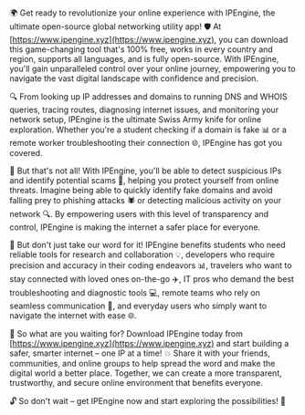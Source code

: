 🌍️️️️️️️️️️️️️️️ Get ready to revolutionize your online experience with IPEngine, the ultimate open-source global networking utility app! 🛡️ At [https://www.ipengine.xyz](https://www.ipengine.xyz), you can download this game-changing tool that's 100% free, works in every country and region, supports all languages, and is fully open-source. With IPEngine, you'll gain unparalleled control over your online journey, empowering you to navigate the vast digital landscape with confidence and precision.

🔍️️️️️️️️️️️️ From looking up IP addresses and domains to running DNS and WHOIS queries, tracing routes, diagnosing internet issues, and monitoring your network setup, IPEngine is the ultimate Swiss Army knife for online exploration. Whether you're a student checking if a domain is fake 📊 or a remote worker troubleshooting their connection 🌐, IPEngine has got you covered.

🔧️ But that's not all! With IPEngine, you'll be able to detect suspicious IPs and identify potential scams 💸, helping you protect yourself from online threats. Imagine being able to quickly identify fake domains and avoid falling prey to phishing attacks 🕷️ or detecting malicious activity on your network 🔍. By empowering users with this level of transparency and control, IPEngine is making the internet a safer place for everyone.

🌟 But don't just take our word for it! IPEngine benefits students who need reliable tools for research and collaboration 💡, developers who require precision and accuracy in their coding endeavors 📊, travelers who want to stay connected with loved ones on-the-go ✈️, IT pros who demand the best troubleshooting and diagnostic tools 💻, remote teams who rely on seamless communication 🔴, and everyday users who simply want to navigate the internet with ease 🌐.

🚀 So what are you waiting for? Download IPEngine today from [https://www.ipengine.xyz](https://www.ipengine.xyz) and start building a safer, smarter internet – one IP at a time! 💥 Share it with your friends, communities, and online groups to help spread the word and make the digital world a better place. Together, we can create a more transparent, trustworthy, and secure online environment that benefits everyone.

🔓️ So don't wait – get IPEngine now and start exploring the possibilities! 🚀